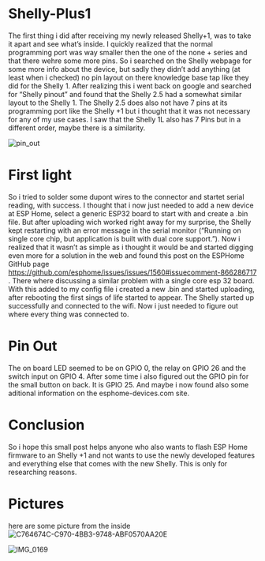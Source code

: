 # Shelly-Plus1
The first thing i did after receiving my newly released Shelly+1, was to take it apart and see what’s inside. I quickly realized that the normal programming port was way smaller then the one of the none + series and that there wehre some more pins. So i searched on the Shelly webpage for some more info about the device, but sadly they didn’t add anything (at least when i checked) no pin layout on there knowledge base tap like they did for the Shelly 1. After realizing this i went back on google and searched for “Shelly pinout” and found that the Shelly 2.5 had a somewhat similar layout to the Shelly 1. The Shelly 2.5 does also not have 7 pins at its programming port like the Shelly +1 but i thought that it was not necessary for any of my use cases. I saw that the Shelly 1L also has 7 Pins but in a different order, maybe there is a similarity. 

![pin_out](https://user-images.githubusercontent.com/38843794/136706046-0f4d035d-a319-4dd9-9c54-039a3613e6e6.png)
# First light
So i tried to solder some dupont wires to the connector and startet serial reading, with success. I thought that i now just needed to add a new device at ESP Home, select a generic ESP32 board to start with and create a .bin file. But after uploading wich worked right away for my surprise, the Shelly kept restarting with an error message in the serial monitor (“Running on single core chip, but application is built with dual core support.”). Now i realized that it wasn’t as simple as i thought it would be and started digging even more for a solution in the web and found this post on the ESPHome GitHub page  https://github.com/esphome/issues/issues/1560#issuecomment-866286717 .
There where discussing a similar problem with a single core esp 32 board. With this added to my config file i created a new .bin and started uploading, after rebooting the first sings of life started to appear. The Shelly started up successfully and connected to the wifi. Now i just needed to figure out where every thing was connected to. 

# Pin Out
The on board LED seemed to be on GPIO 0, the relay on GPIO 26 and the switch input on GPIO 4. After some time i also figured out the GPIO pin for the small button on back. It is GPIO 25. And maybe i now found also some aditional information on the esphome-devices.com site. 

# Conclusion
So i hope this small post helps anyone who also wants to flash ESP Home firmware to an Shelly +1 and not wants to use the newly developed features and everything else that comes with the new Shelly. 
This is only for researching reasons.


# Pictures
here are some picture from the inside
![C764674C-C970-4BB3-9748-ABF0570AA20E](https://user-images.githubusercontent.com/38843794/136706329-1ad39d9c-e2a7-4bfd-9171-288307057226.jpeg)

![IMG_0169](https://user-images.githubusercontent.com/38843794/146247833-ea3c6403-be4c-4ffd-bcf3-c26b96cc6eea.jpeg)

